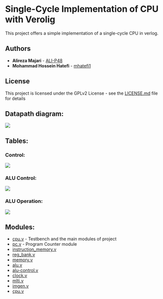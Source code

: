 # Single-Cycle Implementation of CPU with Verolig

This project offers a simple implementation of a single-cycle CPU in verlog.

## Authors

* **Alireza Majari** - [ALI-P48](https://github.com/ALI-P48)
* **Mohammad Hossein Hatefi** - [mhatefi1](https://github.com/mhatefi1)

## License

This project is licensed under the GPLv2 License - see the [LICENSE.md](LICENSE.md) file for details

## Datapath diagram:

![](http://github.com/mhatefi1/cpuverilog/master/images/blur.bmp)

## Tables:
### Control:
![](http://github.com/mhatefi1/cpuverilog/master/control)
### ALU Control:
![](http://github.com/mhatefi1/cpuverilog/master/alu-control)
### ALU Operation:
![](http://github.com/mhatefi1/cpuverilog/master/alu-operation)

## Modules:

* [cpu.v](https://github.com/mhatefi1/cpuverilog/blob/master/cpu.v) - Testbench and the main modules of project
* [pc.v](https://github.com/mhatefi1/cpuverilog/blob/master/pc.v) - Program Counter module 
* [instruction_memory.v](https://github.com/mhatefi1/cpuverilog/blob/master/instruction_memory.v)
* [reg_bank.v](https://github.com/mhatefi1/cpuverilog/blob/master/reg_bank.v)
* [memory.v](https://github.com/mhatefi1/cpuverilog/blob/master/memory.v)
* [alu.v](https://github.com/mhatefi1/cpuverilog/blob/master/alu.v)
* [alu-control.v](https://github.com/mhatefi1/cpuverilog/blob/master/alu-control.v)
* [clock.v](https://github.com/mhatefi1/cpuverilog/blob/master/clock.v)
* [mlti.v](https://github.com/mhatefi1/cpuverilog/blob/master/mlti.v)
* [imgen.v](https://github.com/mhatefi1/cpuverilog/blob/master/imgen.v)
* [cpu.v](https://github.com/mhatefi1/cpuverilog/blob/master/cpu.v)
